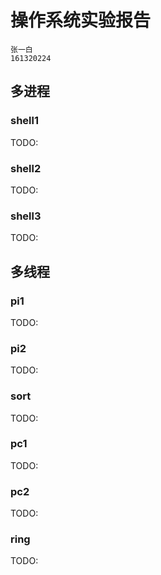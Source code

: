 # 操作系统实验报告
```
张一白
161320224
```

## 多进程

### shell1
TODO:

### shell2
TODO:

### shell3
TODO:

## 多线程

### pi1
TODO:

### pi2
TODO:

### sort
TODO:

### pc1
TODO:

### pc2
TODO:

### ring
TODO:

